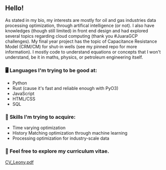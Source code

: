## Hello!

As stated in my bio, my interests are mostly for oil and gas industries data processing optimization, through artifical intelligence (or not). I also have knowledges (though still limited) in front end design and had explored several topics regarding cloud computing (thank you #JuaraGCP challenges). My final year project has the topic of Capacitance Resistance Model (CRM/CM) for shut-in wells (see my pinned repo for more information). I mostly code to understand equations or concepts that I won't understand, be it in maths, physics, or petroleum engineering itself.

### 🖥️ Languages I'm trying to be good at:
- Python
- Rust (cause it's fast and reliable enough with PyO3)
- JavaScript
- HTML/CSS
- SQL

### 🧠 Skills I'm trying to acquire:
- Time varying optimization
- History Matching optimization through machine learning
- Processing optimization for industry-scale data

### 🤔 Feel free to explore my curriculum vitae.
[CV_Leony.pdf](https://github.com/leleony/leleony/blob/40c93c479315d3472513665aa49daab75f1c1896/CurriculumVitae_Leony.pdf)
